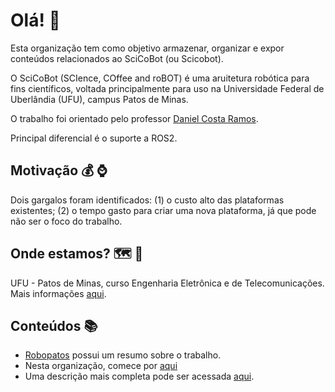 # Olá! 👋

Esta organização tem como objetivo armazenar, organizar e expor conteúdos relacionados ao SciCoBot (ou Scicobot).

O SciCoBot (SCIence, COffee and roBOT) é uma aruitetura robótica para fins científicos, voltada principalmente para uso na Universidade Federal de Uberlândia (UFU), campus Patos de Minas.

O trabalho foi orientado pelo professor [Daniel Costa Ramos](http://www.feelt.ufu.br/pessoas/docentes/daniel-costa-ramos).

Principal diferencial é o suporte a ROS2. 

## Motivação :moneybag: :watch:

Dois gargalos foram identificados: (1) o custo alto das plataformas existentes; (2) o tempo gasto para criar uma nova plataforma, já que pode não ser o foco do trabalho.

## Onde estamos? :world_map: :pushpin:

UFU - Patos de Minas, curso Engenharia Eletrônica e de Telecomunicações. Mais informações [aqui](http://www.prograd.ufu.br/unidades-organizacionais/patos-de-minas-mg).

## Conteúdos :books:

- [Robopatos](https://www.robopatos.cafe/post/tcc-plataforma-rob%C3%B3tica-m%C3%B3vel-modular-e-expans%C3%ADvel-para-pesquisa) possui um resumo sobre o trabalho.
- Nesta organização, comece por [aqui](https://github.com/SciCoBot/guia-scicobot)
- Uma descrição mais completa pode ser acessada [aqui](https://repositorio.ufu.br/handle/123456789/34172).



